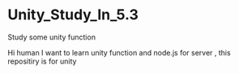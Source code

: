 # Unity_Study_In_5.3
Study some unity function

Hi human
I want to learn unity function and node.js for server , this repositiry is for unity
